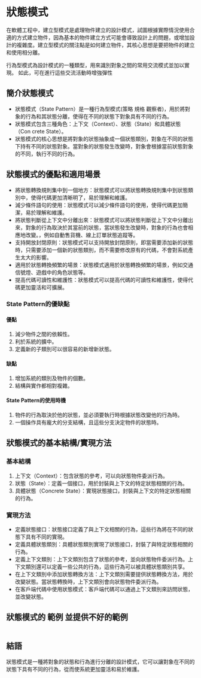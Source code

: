 # 狀態模式
在軟體工程中，建立型模式是處理物件建立的設計模式，試圖根據實際情況使用合適的方式建立物件，因為基本的物件建立方式可能會導致設計上的問題，或增加設計的複雜度。建立型模式的關注點是如何建立物件，其核心思想是要把物件的建立和使用相分離。

行為型模式為設計模式的一種類型，用來識別對象之間的常用交流模式並加以實現。
如此，可在進行這些交流活動時增強彈性

## 簡介狀態模式
- 狀態模式（State Pattern）是一種行為型模式(策略 規格 觀察者)，用於將對象的行為和其狀態分離，使得在不同的狀態下對象具有不同的行為。
- 狀態模式包含三種角色：上下文（Context）、狀態（State）和具體狀態（Con crete State）。
- 狀態模式的核心思想是將對象的狀態抽象成一個狀態類別，對象在不同的狀態下持有不同的狀態對象。當對象的狀態發生改變時，對象會根據當前狀態對象的不同，執行不同的行為。


## 狀態模式的優點和適用場景
- 將狀態轉換規則集中到一個地方：狀態模式可以將狀態轉換規則集中到狀態類別中，使得代碼更加清晰明了，易於理解和維護。
- 減少條件語句的使用：狀態模式可以減少條件語句的使用，使得代碼更加簡潔，易於理解和維護。
- 將狀態判斷從上下文中分離出來：狀態模式可以將狀態判斷從上下文中分離出來，對象的行為取決於其當前的狀態，當狀態發生改變時，對象的行為也會相應地改變。，例如自動售貨機、線上訂單狀態追蹤等。
- 支持開放封閉原則：狀態模式可以支持開放封閉原則，即當需要添加新的狀態時，只需要添加一個新的狀態類別，而不需要修改原有的代碼，不會對系統產生太大的影響。
- 適用於狀態轉換頻繁的場景：狀態模式適用於狀態轉換頻繁的場景，例如交通信號燈、遊戲中的角色狀態等。
- 提高代碼可讀性和維護性：狀態模式可以提高代碼的可讀性和維護性，使得代碼更加靈活和可擴展。
### State Pattern的優缺點
#### 優點
1. 減少物件之間的依賴性。
2. 利於系統的擴中。
3. 定義新的子類別可以很容易的新增新狀態。
#### 缺點
1. 增加系統的類別及物件的個數。
2. 結構與實作都相對複雜。
#### State Pattern的使用時機
1. 物件的行為取決於他的狀態，並必須要執行時根據狀態改變他的行為時。
2. 一個操作具有龐大的分支結構，且這些分支決定物件的狀態時。

## 狀態模式的基本結構/實現方法
### 基本結構
1. 上下文（Context）：包含狀態的參考，可以向狀態物件委派行為。
2. 狀態（State）：定義一個接口，用於封裝與上下文的特定狀態相關的行為。
3. 具體狀態（Concrete State）：實現狀態接口，封裝與上下文的特定狀態相關的行為。
### 實現方法
- 定義狀態接口：狀態接口定義了與上下文相關的行為，這些行為將在不同的狀態下具有不同的實現。
- 定義具體狀態類別：具體狀態類別實現了狀態接口，封裝了與特定狀態相關的行為。
- 定義上下文類別：上下文類別包含了狀態的參考，並向狀態物件委派行為。上下文類別還可以定義一些公共的行為，這些行為可以被具體狀態類別共享。
- 在上下文類別中添加狀態轉換方法：上下文類別需要提供狀態轉換方法，用於改變狀態。當狀態轉換時，上下文類別會向狀態物件委派行為。
- 在客戶端代碼中使用狀態模式：客戶端代碼可以通過上下文類別來訪問狀態，並改變狀態。

## 狀態模式的 範例 並提供不好的範例
```
```

## 結語
狀態模式是一種將對象的狀態和行為進行分離的設計模式，它可以讓對象在不同的狀態下具有不同的行為，從而使系統更加靈活和易於維護。